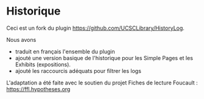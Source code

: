 # Historique

Ceci est un fork du plugin https://github.com/UCSCLibrary/HistoryLog. 

Nous avons 

- traduit en français l'ensemble du plugin
- ajouté une version basique de l'historique pour les Simple Pages et les Exhibits (expositions).
- ajouté les raccourcis adéquats pour filtrer les logs

L'adaptation a été faite avec le soutien du projet Fiches de lecture Foucault : https://ffl.hypotheses.org
